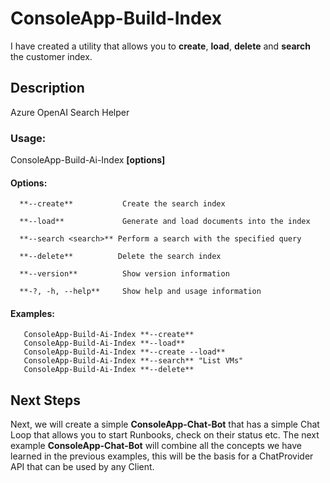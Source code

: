 # ConsoleApp-Build-Index
I have created a utility that allows you to **create**, **load**, **delete** and **search** the customer index.

## Description
Azure OpenAI Search Helper

### Usage:
 ConsoleApp-Build-Ai-Index **[options]**

#### Options:

      **--create**           Create the search index
      
      **--load**             Generate and load documents into the index
      
      **--search <search>** Perform a search with the specified query
      
      **--delete**          Delete the search index
      
      **--version**          Show version information
      
      **-?, -h, --help**     Show help and usage information


#### Examples:
  
   ~~~
      ConsoleApp-Build-Ai-Index **--create**
      ConsoleApp-Build-Ai-Index **--load**
      ConsoleApp-Build-Ai-Index **--create --load**
      ConsoleApp-Build-Ai-Index **--search** "List VMs"
      ConsoleApp-Build-Ai-Index **--delete**
   ~~~

## Next Steps
Next, we will create a simple **ConsoleApp-Chat-Bot** that has a simple Chat Loop that allows you to start Runbooks, check on their status etc.  The next example **ConsoleApp-Chat-Bot** will combine all the concepts we have learned in the previous examples, this will be the basis for a ChatProvider API that can be used by any Client.




